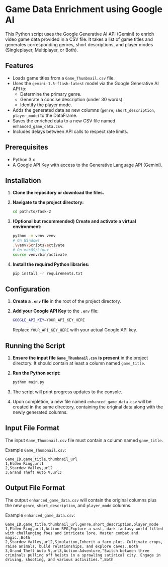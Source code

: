 # Game Data Enrichment using Google AI

This Python script uses the Google Generative AI API (Gemini) to enrich video game data provided in a CSV file. It takes a list of game titles and generates corresponding genres, short descriptions, and player modes (Singleplayer, Multiplayer, or Both).

## Features

- Loads game titles from a `Game_Thumbnail.csv` file.
- Uses the `gemini-1.5-flash-latest` model via the Google Generative AI API to:
  - Determine the primary genre.
  - Generate a concise description (under 30 words).
  - Identify the player mode.
- Adds the generated data as new columns (`genre`, `short_description`, `player_mode`) to the DataFrame.
- Saves the enriched data to a new CSV file named `enhanced_game_data.csv`.
- Includes delays between API calls to respect rate limits.

## Prerequisites

- Python 3.x
- A Google API Key with access to the Generative Language API (Gemini).

## Installation

1. **Clone the repository or download the files.**

2. **Navigate to the project directory:**

   ```bash
   cd path/to/Task-2
   ```

3. **(Optional but recommended) Create and activate a virtual environment:**

   ```bash
   python -m venv venv
   # On Windows
   .\venv\Scripts\activate
   # On macOS/Linux
   source venv/bin/activate
   ```

4. **Install the required Python libraries:**

   ```bash
   pip install -r requirements.txt
   ```

## Configuration

1. **Create a `.env` file** in the root of the project directory.
2. **Add your Google API Key** to the `.env` file:

   ```bash
   GOOGLE_API_KEY=YOUR_API_KEY_HERE
   ```

   Replace `YOUR_API_KEY_HERE` with your actual Google API key.

## Running the Script

1. **Ensure the input file `Game_Thumbnail.csv` is present** in the project directory. It should contain at least a column named `game_title`.

2. **Run the Python script:**

   ```bash
   python main.py
   ```

3. The script will print progress updates to the console.
4. Upon completion, a new file named `enhanced_game_data.csv` will be created in the same directory, containing the original data along with the newly generated columns.

## Input File Format

The input `Game_Thumbnail.csv` file must contain a column named `game_title`.

Example `Game_Thumbnail.csv`:

```csv
Game_ID,game_title,thumbnail_url
1,Elden Ring,url1
2,Stardew Valley,url2
3,Grand Theft Auto V,url3
```

## Output File Format

The output `enhanced_game_data.csv` will contain the original columns plus the new `genre`, `short_description`, and `player_mode` columns.

Example `enhanced_game_data.csv`:

```csv
Game_ID,game_title,thumbnail_url,genre,short_description,player_mode
1,Elden Ring,url1,Action RPG,Explore a vast, dark fantasy world filled with challenging foes and intricate lore. Master combat and magic.,Both
2,Stardew Valley,url2,Simulation,Inherit a farm plot. Cultivate crops, raise animals, build relationships, and explore caves.,Both
3,Grand Theft Auto V,url3,Action-Adventure,"Switch between three criminals pulling off heists in a sprawling satirical city. Engage in driving, shooting, and various activities.",Both
```
